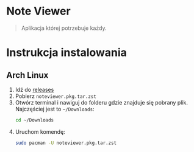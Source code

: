 # Note Viewer
> Aplikacja której potrzebuje każdy.

# Instrukcja instalowania
## Arch Linux
1. Idź do [releases](https://github.com/Pix3lM0on/note-viewer/releases)
2. Pobierz `noteviewer.pkg.tar.zst`
3. Otwórz terminal i nawiguj do folderu gdzie znajduje się pobrany plik. Najczęściej jest to `~/Downloads`:
   ```bash
   cd ~/Downloads
   ```
4. Uruchom komendę:
   ```bash
   sudo pacman -U noteviewer.pkg.tar.zst
   ```
